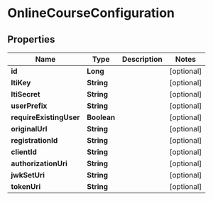 

# OnlineCourseConfiguration


## Properties

| Name | Type | Description | Notes |
|------------ | ------------- | ------------- | -------------|
|**id** | **Long** |  |  [optional] |
|**ltiKey** | **String** |  |  [optional] |
|**ltiSecret** | **String** |  |  [optional] |
|**userPrefix** | **String** |  |  [optional] |
|**requireExistingUser** | **Boolean** |  |  [optional] |
|**originalUrl** | **String** |  |  [optional] |
|**registrationId** | **String** |  |  [optional] |
|**clientId** | **String** |  |  [optional] |
|**authorizationUri** | **String** |  |  [optional] |
|**jwkSetUri** | **String** |  |  [optional] |
|**tokenUri** | **String** |  |  [optional] |




